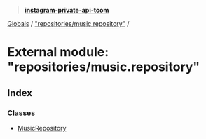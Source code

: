 > **[instagram-private-api-tcom](../README.md)**

[Globals](../README.md) / ["repositories/music.repository"](_repositories_music_repository_.md) /

# External module: "repositories/music.repository"

## Index

### Classes

* [MusicRepository](../classes/_repositories_music_repository_.musicrepository.md)